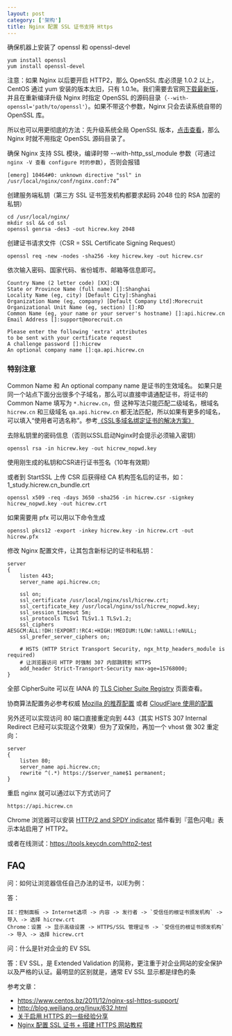 ```yaml
---
layout: post
category: ['架构']
title: Nginx 配置 SSL 证书支持 Https
---
```


确保机器上安装了 openssl 和 openssl-devel

    yum install openssl
    yum install openssl-devel

注意：如果 Nginx 以后要开启 HTTP2，那么 OpenSSL 库必须是 1.0.2 以上，CentOS 通过 yum 安装的版本太旧，只有 1.0.1e。我们需要去官网[下载最新版](https://www.openssl.org/source/openssl-1.0.2j.tar.gz)，并且在重新编译升级 Nginx 时指定 OpenSSL 的源码目录（`--with-openssl='path/to/openssl'`）。如果不带这个参数，Nginx 只会去读系统自带的 OpenSSL 库。

所以也可以用更彻底的方法：先升级系统全局 OpenSSL 版本，[点击查看](http://silverd.cn/2016/12/03/upgrade-openssl.html)，那么 Nginx 时就不用指定 OpenSSL 源码目录了。

确保 Nginx 支持 SSL 模块，编译时带 --with-http_ssl_module 参数（可通过 `nginx -V 查看 configure 时的参数`），否则会报错

    [emerg] 10464#0: unknown directive "ssl" in /usr/local/nginx/conf/nginx.conf:74”

创建服务端私钥（第三方 SSL 证书签发机构都要求起码 2048 位的 RSA 加密的私钥）

    cd /usr/local/nginx/
    mkdir ssl && cd ssl
    openssl genrsa -des3 -out hicrew.key 2048

创建证书请求文件（CSR = SSL Certificate Signing Request）

    openssl req -new -nodes -sha256 -key hicrew.key -out hicrew.csr

依次输入密码、国家代码、省份城市、邮箱等信息即可。

    Country Name (2 letter code) [XX]:CN
    State or Province Name (full name) []:Shanghai
    Locality Name (eg, city) [Default City]:Shanghai
    Organization Name (eg, company) [Default Company Ltd]:Morecruit
    Organizational Unit Name (eg, section) []:RD
    Common Name (eg, your name or your server's hostname) []:api.hicrew.cn
    Email Address []:support@morecruit.cn

    Please enter the following 'extra' attributes
    to be sent with your certificate request
    A challenge password []:hicrew
    An optional company name []:qa.api.hicrew.cn

### 特别注意

Common Name 和 An optional company name 是证书的生效域名。
如果只是同一个站点下面分出很多个子域名，那么可以直接申请通配证书，将证书的 Common Name 填写为 `*.hicrew.cn`，但 这种写法只能匹配二级域名，根域名 `hicrew.cn` 和三级域名 `qa.api.hicrew.cn` 都无法匹配，所以如果有更多的域名，可以填入“使用者可选名称”。参考[《SSL多域名绑定证书的解决方案》](http://codefine.co/2786.html)

去除私钥里的密码信息（否则以SSL启动Nginx时会提示必须输入密钥）

    openssl rsa -in hicrew.key -out hicrew_nopwd.key

使用刚生成的私钥和CSR进行证书签名（10年有效期）

或者到 StartSSL 上传 CSR 后获得经 CA 机构签名后的证书，如：1_study.hicrew.cn_bundle.crt

    openssl x509 -req -days 3650 -sha256 -in hicrew.csr -signkey hicrew_nopwd.key -out hicrew.crt

如果需要用 pfx 可以用以下命令生成

    openssl pkcs12 -export -inkey hicrew.key -in hicrew.crt -out hicrew.pfx

修改 Nginx 配置文件，让其包含新标记的证书和私钥：

    server
    {
        listen 443;
        server_name api.hicrew.cn;

        ssl on;
        ssl_certificate /usr/local/nginx/ssl/hicrew.crt;
        ssl_certificate_key /usr/local/nginx/ssl/hicrew_nopwd.key;
        ssl_session_timeout 5m;
        ssl_protocols TLSv1 TLSv1.1 TLSv1.2;
        ssl_ciphers AESGCM:ALL:!DH:!EXPORT:!RC4:+HIGH:!MEDIUM:!LOW:!aNULL:!eNULL;
        ssl_prefer_server_ciphers on;

        # HSTS (HTTP Strict Transport Security, ngx_http_headers_module is required)
        # 让浏览器访问 HTTP 时强制 307 内部跳转到 HTTPS
        add_header Strict-Transport-Security max-age=15768000;
    }

全部 CipherSuite 可以在 IANA 的 [TLS Cipher Suite Registry](https://www.iana.org/assignments/tls-parameters/tls-parameters.xhtml#tls-parameters-4) 页面查看。

协商算法配置务必参考权威 [Mozilla 的推荐配置](https://wiki.mozilla.org/Security/Server_Side_TLS#Recommended_configurations) 或者 [CloudFlare 使用的配置](https://github.com/cloudflare/sslconfig/blob/master/conf)

另外还可以实现访问 80 端口直接重定向到 443（其实 HSTS 307 Internal Redirect 已经可以实现这个效果）但为了双保险，再加一个 vhost 做 302 重定向：

    server
    {
        listen 80;
        server_name api.hicrew.cn;
        rewrite ^(.*) https://$server_name$1 permanent;
    }

重启 nginx 就可以通过以下方式访问了

    https://api.hicrew.cn

Chrome 浏览器可以安装 [HTTP/2 and SPDY indicator](https://chrome.google.com/webstore/detail/http2-and-spdy-indicator/mpbpobfflnpcgagjijhmgnchggcjblin?hl=en&utm_source=nginx-1-9-5&utm_medium=blog) 插件看到『蓝色闪电』表示本站启用了 HTTP2。

或者在线测试：https://tools.keycdn.com/http2-test

## FAQ

问：如何让浏览器信任自己办法的证书，以IE为例：

答：

    IE：控制面板 -> Internet选项 -> 内容 -> 发行者 -> `受信任的根证书颁发机构` -> 导入 -> 选择 hicrew.crt
    Chrome：设置 -> 显示高级设置 -> HTTPS/SSL 管理证书 -> `受信任的根证书颁发机构` -> 导入 -> 选择 hicrew.crt

问：什么是针对企业的 EV SSL

答：EV SSL，是 Extended Validation 的简称，更注重于对企业网站的安全保护以及严格的认证。最明显的区别就是，通常 EV SSL 显示都是绿色的条

参考文章：

- <https://www.centos.bz/2011/12/nginx-ssl-https-support/>
- <http://blog.weiliang.org/linux/632.html>
- [关于启用 HTTPS 的一些经验分享](https://imququ.com/post/sth-about-switch-to-https-2.html)
- [Nginx 配置 SSL 证书 + 搭建 HTTPS 网站教程](http://www.open-open.com/lib/view/open1433390156947.html)
